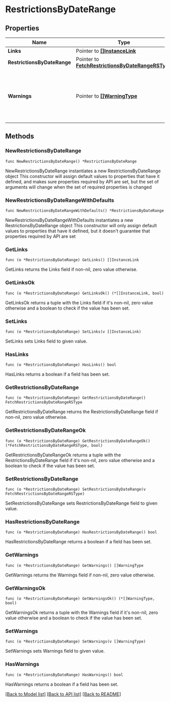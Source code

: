 # RestrictionsByDateRange

## Properties

Name | Type | Description | Notes
------------ | ------------- | ------------- | -------------
**Links** | Pointer to [**[]InstanceLink**](InstanceLink.md) |  | [optional] 
**RestrictionsByDateRange** | Pointer to [**FetchRestrictionsByDateRangeRSType**](FetchRestrictionsByDateRangeRSType.md) |  | [optional] 
**Warnings** | Pointer to [**[]WarningType**](WarningType.md) | Used in conjunction with the Success element to define a business error. | [optional] 

## Methods

### NewRestrictionsByDateRange

`func NewRestrictionsByDateRange() *RestrictionsByDateRange`

NewRestrictionsByDateRange instantiates a new RestrictionsByDateRange object
This constructor will assign default values to properties that have it defined,
and makes sure properties required by API are set, but the set of arguments
will change when the set of required properties is changed

### NewRestrictionsByDateRangeWithDefaults

`func NewRestrictionsByDateRangeWithDefaults() *RestrictionsByDateRange`

NewRestrictionsByDateRangeWithDefaults instantiates a new RestrictionsByDateRange object
This constructor will only assign default values to properties that have it defined,
but it doesn't guarantee that properties required by API are set

### GetLinks

`func (o *RestrictionsByDateRange) GetLinks() []InstanceLink`

GetLinks returns the Links field if non-nil, zero value otherwise.

### GetLinksOk

`func (o *RestrictionsByDateRange) GetLinksOk() (*[]InstanceLink, bool)`

GetLinksOk returns a tuple with the Links field if it's non-nil, zero value otherwise
and a boolean to check if the value has been set.

### SetLinks

`func (o *RestrictionsByDateRange) SetLinks(v []InstanceLink)`

SetLinks sets Links field to given value.

### HasLinks

`func (o *RestrictionsByDateRange) HasLinks() bool`

HasLinks returns a boolean if a field has been set.

### GetRestrictionsByDateRange

`func (o *RestrictionsByDateRange) GetRestrictionsByDateRange() FetchRestrictionsByDateRangeRSType`

GetRestrictionsByDateRange returns the RestrictionsByDateRange field if non-nil, zero value otherwise.

### GetRestrictionsByDateRangeOk

`func (o *RestrictionsByDateRange) GetRestrictionsByDateRangeOk() (*FetchRestrictionsByDateRangeRSType, bool)`

GetRestrictionsByDateRangeOk returns a tuple with the RestrictionsByDateRange field if it's non-nil, zero value otherwise
and a boolean to check if the value has been set.

### SetRestrictionsByDateRange

`func (o *RestrictionsByDateRange) SetRestrictionsByDateRange(v FetchRestrictionsByDateRangeRSType)`

SetRestrictionsByDateRange sets RestrictionsByDateRange field to given value.

### HasRestrictionsByDateRange

`func (o *RestrictionsByDateRange) HasRestrictionsByDateRange() bool`

HasRestrictionsByDateRange returns a boolean if a field has been set.

### GetWarnings

`func (o *RestrictionsByDateRange) GetWarnings() []WarningType`

GetWarnings returns the Warnings field if non-nil, zero value otherwise.

### GetWarningsOk

`func (o *RestrictionsByDateRange) GetWarningsOk() (*[]WarningType, bool)`

GetWarningsOk returns a tuple with the Warnings field if it's non-nil, zero value otherwise
and a boolean to check if the value has been set.

### SetWarnings

`func (o *RestrictionsByDateRange) SetWarnings(v []WarningType)`

SetWarnings sets Warnings field to given value.

### HasWarnings

`func (o *RestrictionsByDateRange) HasWarnings() bool`

HasWarnings returns a boolean if a field has been set.


[[Back to Model list]](../README.md#documentation-for-models) [[Back to API list]](../README.md#documentation-for-api-endpoints) [[Back to README]](../README.md)


